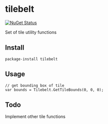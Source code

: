 # tilebelt

[![NuGet Status](http://img.shields.io/nuget/v/tilebelt.svg?style=flat)](https://www.nuget.org/packages/tilebelt/)

Set of tile utility functions

## Install

```
package-install tilebelt
```

## Usage
```
// get bounding box of tile
var bounds = Tilebelt.GetTileBounds(0, 0, 0);
```

## Todo

Implement other tile functions


